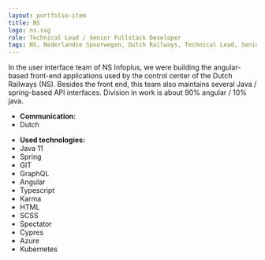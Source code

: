 ```yaml
---
layout: portfolio-item
title: NS
logo: ns.svg
role: Technical Lead / Senior Fullstack Developer
tags: NS, Nederlandse Spoorwegen, Dutch Railways, Technical Lead, Senior Fullstack Developer
---
```


In the user interface team of NS Infoplus, we were building the angular-based front-end applications
used by the control center of the Dutch Railways (NS). Besides the front end, this team also
maintains several Java / spring-based API interfaces. Division in work is about 90% angular / 10%
java.

- **Communication:**
- Dutch

* **Used technologies:**
* Java 11
* Spring
* GIT
* GraphQL
* Angular
* Typescript
* Karma
* HTML
* SCSS
* Spectator
* Cypres
* Azure
* Kubernetes

